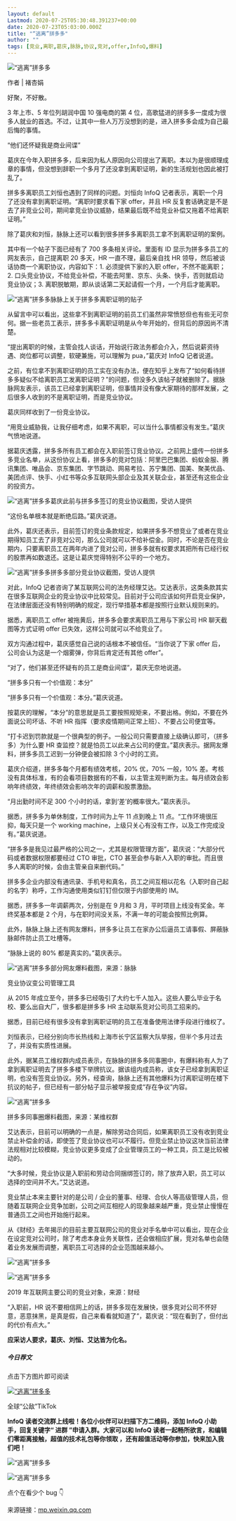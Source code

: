 ```yaml
---
layout: default
Lastmod: 2020-07-25T05:30:48.391237+00:00
date: 2020-07-23T05:03:00.000Z
title: "“逃离”拼多多"
author: ""
tags: [竞业,离职,葛庆,脉脉,协议,竞对,offer,InfoQ,爆料]
---
```


![“逃离”拼多多](https://images.weserv.nl/?url=https%3A//img.chainnews.com/material/images/e0fe7228b8d348ee5cd21621838e992d.jpg-article)

作者 | 褚杏娟

好聚，不好散。

3 年上市、5 年位列胡润中国 10 强电商的第 4 位，高歌猛进的拼多多一度成为很多人就业的首选。不过，让其中一些人万万没想到的是，进入拼多多会成为自己最后悔的事情。

“他们还怀疑我是商业间谍”

葛庆在今年入职拼多多，后来因为私人原因向公司提出了离职。本以为是很顺理成章的事情，但没想到辞职一个多月了还没拿到离职证明，新的生活规划也因此被打乱了。

拼多多离职员工刘恒也遇到了同样的问题。刘恒向 InfoQ 记者表示，离职一个月了还没有拿到离职证明。“离职时要求看下家 offer，并且 HR 反复套话确定是不是去了非竞业公司，期间拿竞业协议威胁，结果最后既不给竞业补偿又拖着不给离职证明。”

除了葛庆和刘恒，脉脉上还可以看到很多拼多多离职员工拿不到离职证明的案例。

其中有一个帖子下面已经有了 700 多条相关评论。里面有 ID 显示为拼多多员工的网友表示，自己提离职 20 多天，HR 一直不理，最后亲自找 HR 领导，然后被谈话协商一个离职协议，内容如下：1. 必须提供下家的入职 offer，不然不能离职；2. 口头竞业协议，不给竞业补偿，不能去阿里、京东、头条、快手，否则就启动竞业协议；3. 离职脱敏期，即从谈话第二天起请假一个月，一个月后才能离职。

![“逃离”拼多多](https://images.weserv.nl/?url=https%3A//img.chainnews.com/material/images/ccae060397000cea3a9405a12201d16f.jpg-article)脉脉上关于拼多多离职证明的贴子

从留言中可以看出，这些拿不到离职证明的前员工们虽然非常愤怒但也有些无可奈何。据一些老员工表示，拼多多卡离职证明是从今年开始的，但背后的原因尚不清楚。

“提出离职的时候，主管会找人谈话，开始说行政法务都会介入，然后说薪资待遇、岗位都可以调整，软硬兼施，可以理解为 pua，”葛庆对 InfoQ 记者说道。

之前，有位拿不到离职证明的员工实在没有办法，便在知乎上发布了“如何看待拼多多疑似不给离职员工发离职证明？”的问题，但没多久该帖子就被删除了。据脉脉网友表示，该员工已经拿到离职证明，但事情并没有像大家期待的那样发展，之后很多人收到的不是离职证明，而是竞业协议。

葛庆同样收到了一份竞业协议。

“用竞业威胁我，让我仔细考虑，如果不离职，可以当什么事情都没有发生。”葛庆气愤地说道。

据葛庆透露，拼多多所有员工都会在入职前签订竞业协议。之前网上盛传一份拼多多竞业名单，从这份协议上看，拼多多的竞对包括：阿里巴巴集团、蚂蚁金服、腾讯集团、唯品会、京东集团、字节跳动、网易考拉、苏宁集团、国美、聚美优品、美团点评、快手、小红书等众多互联网头部企业及其关联企业，甚至还有这些企业的投资方。

![“逃离”拼多多](https://images.weserv.nl/?url=https%3A//img.chainnews.com/material/images/bd9e7c65545c76549d26575612db484a.jpg-article)葛庆此前与拼多多签订的竞业协议截图，受访人提供

“这份名单根本就是断绝后路。”葛庆说道。

此外，葛庆还表示，目前签订的竞业条款规定，如果拼多多不想竞业了或者在竞业期得知员工去了非竞对公司，那么公司就可以不给补偿金。同时，不论是否在竞业期内，只要离职员工在两年内进了竞对公司，拼多多就有权要求其把所有已经行权的股票再如数退还。这是让葛庆觉得特别不公平的一个地方。

![“逃离”拼多多](https://images.weserv.nl/?url=https%3A//img.chainnews.com/material/images/89a013b5103b41394fbf8a537f4a96ee.jpg-article)拼多多部分竞业协议截图，受访人提供

对此，InfoQ 记者咨询了某互联网公司的法务经理艾达。艾达表示，这类条款其实在很多互联网企业的竞业协议中比较常见。目前对于公司应该如何开启竞业保护，在法律层面还没有特别明确的规定，现行举措基本都是按照行业默认规则来的。

据悉，离职员工 offer 被拖黄后，拼多多会要求离职员工用与下家公司 HR 聊天截图等方式证明 offer 已失效，这样公司就可以不给竞业了。

双方沟通过程中，葛庆感觉自己说的话根本不被信任。“当你说了下家 offer 后，公司会认为这是一个烟雾弹，你背后肯定还有其他 offer”。

“对了，他们甚至还怀疑有的员工是商业间谍”，葛庆无奈地说道。

“拼多多只有一个价值观：本分”

“拼多多只有一个价值观：本分。”葛庆说道。

按葛庆的理解，“本分”的意思就是员工要按照规矩来，不要出格。例如，不要在外面说公司坏话、不听 HR 指挥（要求疫情期间正常上班）、不要占公司便宜等。

“打卡迟到罚款就是一个很典型的例子。一般公司只需要直接上级确认即可，（拼多多）为什么要 HR 查监控？就是怕员工以此来占公司的便宜。”葛庆表示。据网友爆料，拼多多员工迟到一分钟便会被扣除 3 个小时的工资。

葛庆介绍道，拼多多每个月都有绩效考核，20% 优，70% 一般，10% 差。考核没有具体标准，有的会看项目数据有的不看，以主管主观判断为主。每月绩效会影响年终绩效，年终绩效会影响次年的调薪和股票激励。

“月出勤时间不足 300 个小时的话，拿到‘差’的概率很大。”葛庆表示。

据悉，拼多多为单休制度，工作时间为上午 11 点到晚上 11 点。“工作环境很压抑，每天只是一个 working machine，上级只关心有没有工作，以及工作完成没有。”葛庆说道。

“拼多多是我见过最严格的公司之一，尤其是权限管理方面”，葛庆说：“大部分代码或者数据权限都要经过 CTO 审批，CTO 甚至会参与新人入职的审批。而且很多人离职的时候，会由主管亲自来删代码。”

拼多多企业内部没有通讯录、手机号和真名，员工之间互相以花名（入职时自己起的名字）称呼，工作沟通使用类似钉钉但仅限于内部使用的 IM。

据悉，拼多多一年调薪两次，分别是在 9 月和 3 月，平时项目上线没有奖金。年终奖基本都是 2 个月，与在职时间没关系，不满一年的可能会按照比例算。

此外，脉脉上脉上还有网友爆料，拼多多让员工在家办公后逼员工请事假、屏蔽脉脉邮件防止员工吐槽等。

“脉脉上说的 80% 都是真实的。”葛庆表示。

![“逃离”拼多多](https://images.weserv.nl/?url=https%3A//img.chainnews.com/material/images/eb3897f527b59c1637d5d591d3fb1814.jpg-article)部分网友爆料截图，来源：脉脉

竞业协议变公司管理工具

从 2015 年成立至今，拼多多已经吸引了大约七千人加入。这些人要么毕业于名校、要么出自大厂，很多都是拼多多 HR 主动联系竞对公司员工招来的。

据悉，目前已经有很多没有拿到离职证明的员工在准备使用法律手段进行维权了。

刘恒表示，已经分别向市长热线和上海市长宁区监察大队举报，但半个多月过去了，并没有实质性进展。

此外，据某员工维权群内成员表示，在脉脉的拼多多同事圈中，有爆料称有人为了拿到离职证明去了拼多多楼下举牌抗议。据该组内成员称，该女子已经拿到离职证明，也没有签竞业协议。另外，经查询，脉脉上还有其他爆料为讨离职证明在楼下抗议的帖子，但已经有一部分帖子显示被举报变成“存在争议”内容。

![“逃离”拼多多](https://images.weserv.nl/?url=https%3A//img.chainnews.com/material/images/c4543beafd727e24e3153acd6debf4fe.jpg-article)

拼多多同事圈爆料截图，来源：某维权群

艾达表示，目前可以明确的一点是，解除劳动合同后，如果离职员工没有收到竞业禁止补偿金的话，即使签了竞业协议也可以不履行。但竞业禁止协议这块当前法律法规相对比较模糊，竞业协议更多变成了企业管理员工的一种工具，员工是比较被动的。

“大多时候，竞业协议是入职前和劳动合同捆绑签订的，除了放弃入职，员工可以选择的空间并不大。”艾达说道。

竞业禁止本来主要针对的是公司 / 企业的董事、经理、合伙人等高级管理人员，但随着互联网企业竞争加剧，公司之间互相挖人的现象越来越严重，竞业禁止慢慢在普通员工之间也开始施行起来。

从《财经》去年揭示的目前主要互联网公司的竞业对手名单中可以看出，现在企业在设定竞对公司时，除了考虑本身业务关联性，还会做相应扩展，竞对名单也会随着业务发展而调整，离职员工可选择的企业范围越来越小。

![“逃离”拼多多](https://images.weserv.nl/?url=https%3A//img.chainnews.com/material/images/9480d5cf92373baf6972090edb9430e5.jpg-article)

![“逃离”拼多多](https://images.weserv.nl/?url=https%3A//img.chainnews.com/material/images/d1b1d576a360399fd39f9aa8fafc7bbe.jpg-article)

2019 年互联网主要公司的竞业对象，来源：财经

“入职前，HR 说不要相信网上的话，拼多多现在发展快，很多竞对公司不怀好意，恶意抹黑，是真是假，自己来看看就知道了”，葛庆说：“现在看到了，但付出的代价有点大。”

**应采访人要求，葛庆、刘恒、艾达皆为化名。**

##### 今日荐文

点击下方图片即可阅读

[![“逃离”拼多多](https://images.weserv.nl/?url=https%3A//img.chainnews.com/material/images/9f4591c1e7492fbc72e6bb441369d30f.jpg-article)](https://mp.weixin.qq.com/s?__biz=MjM5MDE0Mjc4MA==&mid=2651035210&idx=1&sn=c81f201c38bbe4e8917d4c17ee4ca35a&chksm=bdbe6e198ac9e70fb84f008e968962b11d75be83dccf06f3b4e4a09ef5f128ef6dd052764dc0&token=354801757&lang=zh_CN&scene=21#wechat_redirect)

全球“公敌”TikTok

**InfoQ 读者交流群上线啦！各位小伙伴可以扫描下方二维码，添加 InfoQ 小助手，回复关键字“ 进群 ”申请入群。大家可以和 InfoQ 读者一起畅所欲言，和编辑们零距离接触，超值的技术礼包等你领取 ，还有超值活动等你参加，快来加入我们吧！**

![“逃离”拼多多](https://images.weserv.nl/?url=https%3A//img.chainnews.com/material/images/0dc09491fd0683a7b9aed577c6961b46.jpg-article)

![“逃离”拼多多](https://images.weserv.nl/?url=https%3A//img.chainnews.com/material/images/93a6e30a75e8e663d639c54513765ef5.jpg-article)

点个在看少个 bug 👇

来源链接：[mp.weixin.qq.com](https://mp.weixin.qq.com/s?__biz=MjM5MDE0Mjc4MA==&mid=2651035361&idx=1&sn=909830cdc50c88c10a7dcec0ee51b5c9&chksm=bdbe6eb28ac9e7a4cd32987e4f9451cc8bc3c8a4089044694771988e53d9b6920c88b10c5b5b&scene=0&xtrack=1)

